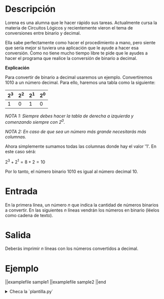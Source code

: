 # Descripción

Lorena es una alumna que le hacer rápido sus tareas. Actualmente cursa la materia de Circuitos Lógicos y recientemente vieron el tema de conversiones entre binario y decimal.

Ella sabe perfectamente como hacer el procedimiento a mano, pero siente que sería mejor si tuviera una aplicación que le ayude a hacer esa conversión. Como no tiene mucho tiempo libre te pide que le ayudes a hacer el programa que realice la conversión de binario a decimal.

**Explicación**

Para convertir de binario a decimal usaremos un ejemplo. Convertiremos $1010$ a un número decimal. Para ello, haremos una tabla como la siguiente:

| $2^3$ | $2^2$ | $2^1$ | $2^0$ |
| ----- | ----- | ----- | ----- |
| $1$   | $0$   | $1$   | $0$   |

_NOTA 1: Siempre debes hacer la tabla de derecha a izquierda y comenzando siempre con $2^0$._

_NOTA 2: En caso de que sea un número más grande necesitarás más columnas._

Ahora simplemente sumamos todas las columnas donde hay el valor '$1$'. En este caso sérá:

$2^3+2^1=8+2=10$

Por lo tanto, el número binario $1010$ es igual al número decimal $10$.

# Entrada

En la primera línea, un número $n$ que indica la cantidad de números binarios a convertir.
En las siguientes $n$ líneas vendrán los números en binario (léelos como cadena de texto).

# Salida

Deberás imprimir $n$ líneas con los números convertidos a decimal.

# Ejemplo

||examplefile
sample1
||examplefile
sample2
||end

<details><summary>Checa la `plantilla.py`</summary>

{{plantilla.py}}

</details>